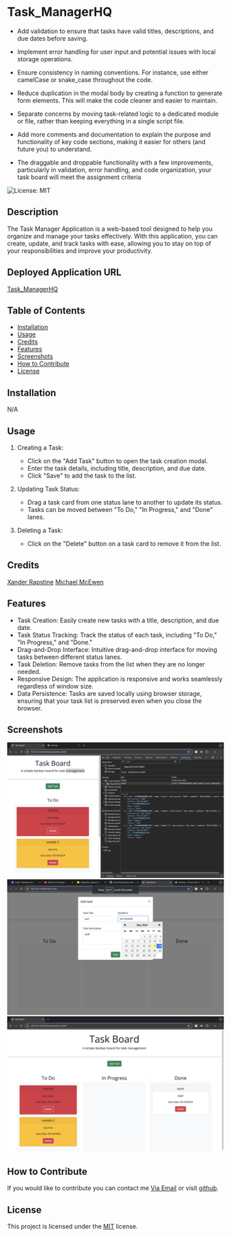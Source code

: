 # Task_ManagerHQ
    

 - Add validation to ensure that tasks have valid titles, descriptions, and due dates before saving. 
 
 - Implement error handling for user input and potential issues with local storage operations.

 - Ensure consistency in naming conventions. For instance, use either camelCase or snake_case throughout the code. 

 - Reduce duplication in the modal body by creating a function to generate form elements. This will make the code cleaner and easier to maintain. 

 - Separate concerns by moving task-related logic to a dedicated module or file, rather than keeping everything in a single script file. 

 - Add more comments and documentation to explain the purpose and functionality of key code sections, making it easier for others (and future you) to understand. 

 - The draggable and droppable functionality with a few improvements, particularly in validation, error handling, and code organization, your task board will meet the assignment criteria



![License: MIT](https://img.shields.io/badge/License-MIT-yellow.svg)
## Description

The Task Manager Application is a web-based tool designed to help you organize and manage your tasks effectively. With this application, you can create, update, and track tasks with ease, allowing you to stay on top of your responsibilities and improve your productivity.

## Deployed Application URL

[Task_ManagerHQ](https://harrismhurley.github.io/Task_ManagerHQ/)

## Table of Contents
* [Installation](#installation)
* [Usage](#usage)
* [Credits](#credits)
* [Features](#features)
* [Screenshots](#screenshots)
* [How to Contribute](#how-to-contribute)
* [License](#license)

## Installation

N/A

## Usage
1. Creating a Task:
    - Click on the "Add Task" button to open the task creation modal.
    - Enter the task details, including title, description, and due date.
    - Click "Save" to add the task to the list.

2. Updating Task Status:
    - Drag a task card from one status lane to another to update its status.
    - Tasks can be moved between "To Do," "In Progress," and "Done" lanes.

3. Deleting a Task:
    - Click on the "Delete" button on a task card to remove it from the list.

## Credits

[Xander Rapstine](https://github.com/Xandromus)
[Michael McEwen](https://github.com/mcewball13)

## Features

- Task Creation: Easily create new tasks with a title, description, and due date.
- Task Status Tracking: Track the status of each task, including "To Do," "In Progress," and "Done."
- Drag-and-Drop Interface: Intuitive drag-and-drop interface for moving tasks between different status lanes.
- Task Deletion: Remove tasks from the list when they are no longer needed.
- Responsive Design: The application is responsive and works seamlessly regardless of window size.
- Data Persistence: Tasks are saved locally using browser storage, ensuring that your task list is preserved even when you close the browser.


## Screenshots
![tasks in local storage](./images/localStorage.png)
![modal screen](./images/modalSubmit.png)
![Task Status](./images/taskStatus.png)


## How to Contribute
If you would like to contribute you can contact me [Via Email](mailto:harrismhurley@icloud.com?subject=[GitHub]%20Dev%20Connect) or visit [github](https://github.com/harrismhurley).


## License 
This project is licensed under the [MIT](https://opensource.org/licenses/MIT) license.



